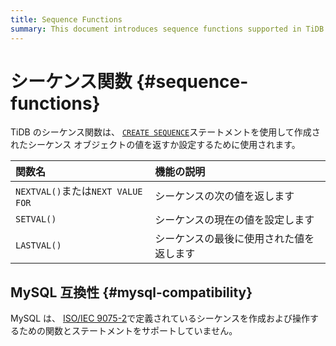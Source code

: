 ```yaml
---
title: Sequence Functions
summary: This document introduces sequence functions supported in TiDB.
---
```


# シーケンス関数 {#sequence-functions}

TiDB のシーケンス関数は、 [`CREATE SEQUENCE`](/sql-statements/sql-statement-create-sequence.md)ステートメントを使用して作成されたシーケンス オブジェクトの値を返すか設定するために使用されます。

| 関数名                            | 機能の説明                |
| :----------------------------- | :------------------- |
| `NEXTVAL()`または`NEXT VALUE FOR` | シーケンスの次の値を返します       |
| `SETVAL()`                     | シーケンスの現在の値を設定します     |
| `LASTVAL()`                    | シーケンスの最後に使用された値を返します |

## MySQL 互換性 {#mysql-compatibility}

MySQL は、 [ISO/IEC 9075-2](https://www.iso.org/standard/76584.html)で定義されているシーケンスを作成および操作するための関数とステートメントをサポートしていません。
